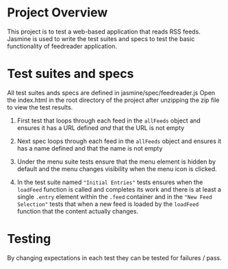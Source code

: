 # Project Overview

This project is to test a web-based application that reads RSS feeds. Jasmine is used to write the test suites and specs to test the basic functionality of feedreader application. 


# Test suites and specs

All test suites ands specs are defined in jasmine/spec/feedreader.js 
Open the index.html in the root directory of the project after unzipping the zip file to view the test results.
1. First test that loops through each feed in the `allFeeds` object and ensures it has a URL defined _and_ that the URL is not empty

2. Next spec loops through each feed in the `allFeeds` object and ensures it has a name defined and that the name is not empty

3. Under the menu suite tests   ensure that the menu element is hidden by default and  the menu changes visibility when the menu icon is clicked. 

4. In the  test suite named `"Initial Entries"` tests  ensures when the `loadFeed` function is called and completes its work and there is at least a single `.entry` element within the `.feed` container and in the `"New Feed Selection"` tests that  when a new feed is loaded by the `loadFeed` function that the content actually changes.



# Testing

By changing expectations in each test they can be tested for failures / pass.